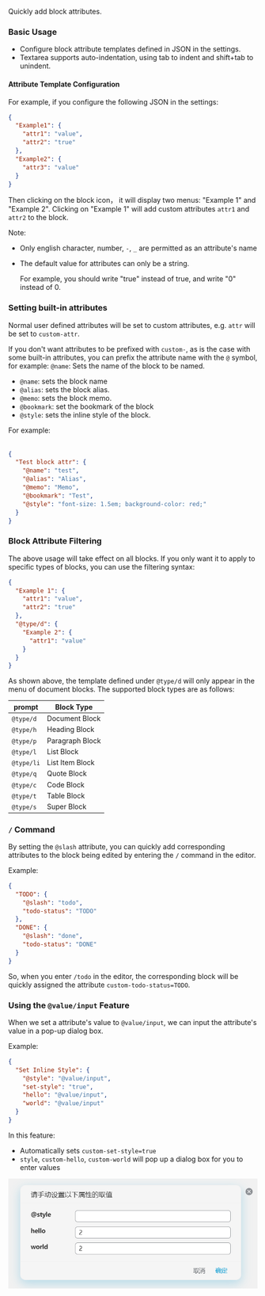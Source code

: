 Quickly add block attributes.

### Basic Usage

- Configure block attribute templates defined in JSON in the settings.
- Textarea supports auto-indentation, using tab to indent and shift+tab to unindent.

#### Attribute Template Configuration

For example, if you configure the following JSON in the settings:


```json
{
  "Example1": {
    "attr1": "value",
    "attr2": "true"
  },
  "Example2": {
    "attr3": "value"
  }
}
```

Then clicking on the block icon， it will display two menus: "Example 1" and "Example 2". Clicking on "Example 1" will add custom attributes `attr1` and `attr2` to the block.

Note:

- Only english character, number, `-`, `_` are permitted as an attribute's name
- The default value for attributes can only be a string.

  For example, you should write "true" instead of true, and write "0" instead of 0.


### Setting built-in attributes

Normal user defined attributes will be set to custom attributes, e.g. `attr` will be set to `custom-attr`.

If you don't want attributes to be prefixed with `custom-`, as is the case with some built-in attributes, you can prefix the attribute name with the `@` symbol, for example: `@name`: Sets the name of the block to be named.

- `@name`: sets the block name
- `@alias`: sets the block alias.
- `@memo`: sets the block memo.
- `@bookmark`: set the bookmark of the block
- `@style`: sets the inline style of the block.

For example:

```json

{
  "Test block attr": {
    "@name": "test",
    "@alias": "Alias",
    "@memo": "Memo",
    "@bookmark": "Test",
    "@style": "font-size: 1.5em; background-color: red;"
  }
}
```

### Block Attribute Filtering

The above usage will take effect on all blocks. If you only want it to apply to specific types of blocks, you can use the filtering syntax:

```json
{
  "Example 1": {
    "attr1": "value",
    "attr2": "true"
  },
  "@type/d": {
    "Example 2": {
      "attr1": "value"
    }
  }
}
```

As shown above, the template defined under `@type/d` will only appear in the menu of document blocks. The supported block types are as follows:


| prompt | Block Type |
| -------- | ---------- |
| `@type/d`       | Document Block |
| `@type/h`       | Heading Block |
| `@type/p`    | Paragraph Block |
| `@type/l`       | List Block |
| `@type/li`       | List Item Block |
| `@type/q`    | Quote Block |
| `@type/c`       | Code Block |
| `@type/t`       | Table Block |
| `@type/s`       | Super Block |



### `/` Command

By setting the `@slash` attribute, you can quickly add corresponding attributes to the block being edited by entering the `/` command in the editor.

Example:

```json
{
  "TODO": {
    "@slash": "todo",
    "todo-status": "TODO"
  },
  "DONE": {
    "@slash": "done",
    "todo-status": "DONE"
  }
}
```

So, when you enter `/todo` in the editor, the corresponding block will be quickly assigned the attribute `custom-todo-status=TODO`.


### Using the `@value/input` Feature

When we set a attribute's value to `@value/input`, we can input the attribute's value in a pop-up dialog box.

Example:

```json
{
  "Set Inline Style": {
    "@style": "@value/input",
    "set-style": "true", 
    "hello": "@value/input",
    "world": "@value/input"
  }
}
```

In this feature:

- Automatically sets `custom-set-style=true`
- `style`, `custom-hello`, `custom-world` will pop up a dialog box for you to enter values

![](asset/value-input.png)
